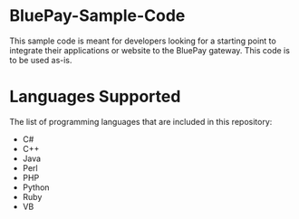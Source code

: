 # BluePay-Sample-Code

This sample code is meant for developers looking for a starting point to integrate their applications or website to the BluePay gateway.
This code is to be used as-is.

# Languages Supported
The list of programming languages that are included in this repository:
- C#
- C++
- Java
- Perl
- PHP
- Python
- Ruby
- VB
